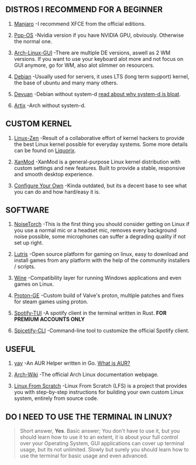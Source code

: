 ## DISTROS I RECOMMEND FOR A BEGINNER

1. [Manjaro](https://manjaro.org/)
-I recommend XFCE from the official editions.

2. [Pop-OS](https://pop.system76.com/)
-Nvidia version if you have NVIDIA GPU, obviously. Otherwise the normal one.

3. [Arch-Linux-GUI](https://archlinuxgui.in/)
-There are multiple DE versions, aswell as 2 WM versions. If you want to use your keyboard alot more and not focus on GUI anymore, go for WM, also alot slimmer on resourcers.

4. [Debian](https://www.debian.org/)
-Usually used for servers, it uses LTS (long term support) kernel, the base of ubuntu and many many others.

5. [Devuan](https://www.devuan.org/)
-Debian without system-d [read about why system-d is bloat](https://people.debian.org/~stapelberg/2013/06/09/systemd-bloat.html).

6. [Artix](https://artixlinux.org/)
-Arch without system-d.

## CUSTOM KERNEL

1. [Linux-Zen](https://github.com/zen-kernel/zen-kernel)
-Result of a collaborative effort of kernel hackers to provide the best Linux kernel possible for everyday systems. Some more details can be found on [Liquorix](https://liquorix.net).

2. [XanMod](https://xanmod.org)
-XanMod is a general-purpose Linux kernel distribution with custom settings and new features. Built to provide a stable, responsive and smooth desktop experience.

3. [Configure Your Own](https://youtu.be/NVWVHiLx1sU)
-Kinda outdated, but its a decent base to see what you can do and how hard/easy it is.

## SOFTWARE

1. [NoiseTorch](https://github.com/lawl/NoiseTorch)
-This is the first thing you should consider getting on Linux if you use a normal mic or a headset mic, removes every background noise possible, some microphones can suffer a degrading quality if not set up right.

2. [Lutris](https://lutris.net/)
-Open source platform for gaming on linux, easy to download and install games from any platform with the help of the community installers / scripts.

3. [Wine](https://www.winehq.org/)
-Compatibility layer for running Windows applications and even games on Linux.

4. [Proton-GE](https://github.com/GloriousEggroll/proton-ge-custom)
-Custom build of Valve's proton, multiple patches and fixes for steam games using proton.

5. [Spotify-TUI](https://github.com/Rigellute/spotify-tui)
-A spotify client in the terminal written in Rust. **FOR PREMIUM ACCOUNTS ONLY**

6. [Spicetify-CLI](https://github.com/khanhas/spicetify-cli)
-Command-line tool to customize the official Spotify client.

## USEFUL

1. [yay](https://github.com/Jguer/yay)
-An AUR Helper written in Go. [What is AUR?](https://wiki.archlinux.org/title/Arch_User_Repository)

2. [Arch-Wiki](https://wiki.archlinux.org/)
-The official Arch Linux documentation webpage.

3. [Linux From Scratch](https://www.linuxfromscratch.org/)
-Linux From Scratch (LFS) is a project that provides you with step-by-step instructions for building your own custom Linux system, entirely from source code. 

## DO I NEED TO USE THE TERMINAL IN LINUX?

>Short answer, **Yes**.
>Basic answer; You don't have to use it, but you should learn how to use it to an extent, it is about your full control over your Operating System, GUI applications can cover up terminal usage, but its not unlimited. Slowly but surely you should learn how to use the terminal for basic usage and even advanced.
